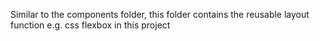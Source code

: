 Similar to the components folder, this folder contains the reusable layout function e.g. css flexbox in this project
